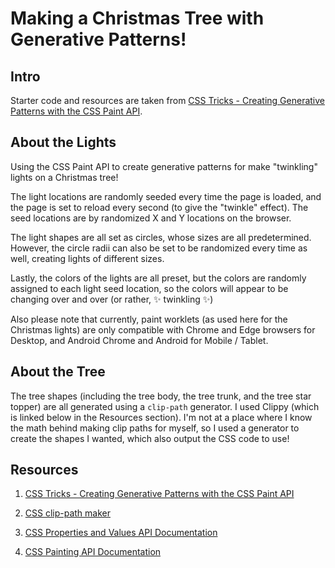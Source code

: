 # Making a Christmas Tree with Generative Patterns!

## Intro

Starter code and resources are taken from [CSS Tricks - Creating Generative Patterns with the CSS Paint API](https://css-tricks.com/creating-generative-patterns-with-the-css-paint-api/).

## About the Lights

Using the CSS Paint API to create generative patterns for make "twinkling" lights on a Christmas tree!

The light locations are randomly seeded every time the page is loaded, and the page is set to reload every second (to give the "twinkle" effect). The seed locations are by randomized X and Y locations on the browser.

The light shapes are all set as circles, whose sizes are all predetermined. However, the circle radii can also be set to be randomized every time as well, creating lights of different sizes.

Lastly, the colors of the lights are all preset, but the colors are randomly assigned to each light seed location, so the colors will appear to be changing over and over (or rather, ✨ twinkling ✨)

Also please note that currently, paint worklets (as used here for the Christmas lights) are only compatible with Chrome and Edge browsers for Desktop, and Android Chrome and Android for Mobile / Tablet.

## About the Tree

The tree shapes (including the tree body, the tree trunk, and the tree star topper) are all generated using a `clip-path` generator. I used Clippy (which is linked below in the Resources section). I'm not at a place where I know the math behind making clip paths for myself, so I used a generator to create the shapes I wanted, which also output the CSS code to use!

## Resources

1. [CSS Tricks - Creating Generative Patterns with the CSS Paint API](https://css-tricks.com/creating-generative-patterns-with-the-css-paint-api/)

2. [CSS clip-path maker](https://bennettfeely.com/clippy/)

3. [CSS Properties and Values API Documentation](https://developer.mozilla.org/en-US/docs/Web/API/CSS_Properties_and_Values_API)

4. [CSS Painting API Documentation](https://developer.mozilla.org/en-US/docs/Web/API/CSS_Painting_API)
